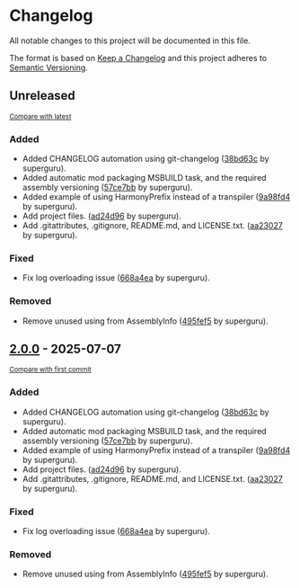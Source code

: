 # Changelog

All notable changes to this project will be documented in this file.

The format is based on [Keep a Changelog](http://keepachangelog.com/en/1.0.0/)
and this project adheres to [Semantic Versioning](http://semver.org/spec/v2.0.0.html).

<!-- insertion marker -->
## Unreleased

<small>[Compare with latest](https://github.com/superguru/7d2d_mod_NoBloodMoons/compare/aa23027a1c414ffc92e3e49e8ce580b3dc0412bc...HEAD)</small>

### Added

- Added CHANGELOG automation using git-changelog ([38bd63c](https://github.com/superguru/7d2d_mod_NoBloodMoons/commit/38bd63cf0ef9aa292ab5e6ab2648f8ed41d077b3) by superguru).
- Added automatic mod packaging MSBUILD task, and the required assembly versioning ([57ce7bb](https://github.com/superguru/7d2d_mod_NoBloodMoons/commit/57ce7bbb1fe2426e2450c38b26b3dc19b7de108f) by superguru).
- Added example of using HarmonyPrefix instead of a transpiler ([9a98fd4](https://github.com/superguru/7d2d_mod_NoBloodMoons/commit/9a98fd4f1ea2f1bf4389fbfa471b33ff54f0d1ef) by superguru).
- Add project files. ([ad24d96](https://github.com/superguru/7d2d_mod_NoBloodMoons/commit/ad24d96f5326e32e64339cfa9b54286fffd72db7) by superguru).
- Add .gitattributes, .gitignore, README.md, and LICENSE.txt. ([aa23027](https://github.com/superguru/7d2d_mod_NoBloodMoons/commit/aa23027a1c414ffc92e3e49e8ce580b3dc0412bc) by superguru).

### Fixed

- Fix log overloading issue ([668a4ea](https://github.com/superguru/7d2d_mod_NoBloodMoons/commit/668a4ea801c31c1aa31007ae8bc9134db1e3591d) by superguru).

### Removed

- Remove unused using from AssemblyInfo ([495fef5](https://github.com/superguru/7d2d_mod_NoBloodMoons/commit/495fef5becfe673dd46cb0aa57ed13b784f8f67a) by superguru).

<!-- insertion marker -->


## [2.0.0](https://github.com/superguru/7d2d_mod_NoBloodMoons/releases/tag/2.0.0) - 2025-07-07

<small>[Compare with first commit](https://github.com/superguru/7d2d_mod_NoBloodMoons/compare/aa23027a1c414ffc92e3e49e8ce580b3dc0412bc...2.0.0)</small>

### Added

- Added CHANGELOG automation using git-changelog ([38bd63c](https://github.com/superguru/7d2d_mod_NoBloodMoons/commit/38bd63cf0ef9aa292ab5e6ab2648f8ed41d077b3) by superguru).
- Added automatic mod packaging MSBUILD task, and the required assembly versioning ([57ce7bb](https://github.com/superguru/7d2d_mod_NoBloodMoons/commit/57ce7bbb1fe2426e2450c38b26b3dc19b7de108f) by superguru).
- Added example of using HarmonyPrefix instead of a transpiler ([9a98fd4](https://github.com/superguru/7d2d_mod_NoBloodMoons/commit/9a98fd4f1ea2f1bf4389fbfa471b33ff54f0d1ef) by superguru).
- Add project files. ([ad24d96](https://github.com/superguru/7d2d_mod_NoBloodMoons/commit/ad24d96f5326e32e64339cfa9b54286fffd72db7) by superguru).
- Add .gitattributes, .gitignore, README.md, and LICENSE.txt. ([aa23027](https://github.com/superguru/7d2d_mod_NoBloodMoons/commit/aa23027a1c414ffc92e3e49e8ce580b3dc0412bc) by superguru).

### Fixed

- Fix log overloading issue ([668a4ea](https://github.com/superguru/7d2d_mod_NoBloodMoons/commit/668a4ea801c31c1aa31007ae8bc9134db1e3591d) by superguru).

### Removed

- Remove unused using from AssemblyInfo ([495fef5](https://github.com/superguru/7d2d_mod_NoBloodMoons/commit/495fef5becfe673dd46cb0aa57ed13b784f8f67a) by superguru).
